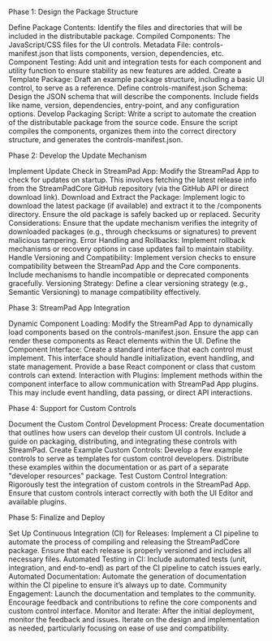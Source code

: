 Phase 1: Design the Package Structure

Define Package Contents:
	Identify the files and directories that will be included in the distributable package.
	Compiled Components: The JavaScript/CSS files for the UI controls.
	Metadata File: controls-manifest.json that lists components, version, dependencies, etc.
	Component Testing: Add unit and integration tests for each component and utility function to ensure stability as new features are added.
Create a Template Package:
	Draft an example package structure, including a basic UI control, to serve as a reference.
Define controls-manifest.json Schema:
	Design the JSON schema that will describe the components.
	Include fields like name, version, dependencies, entry-point, and any configuration options.
Develop Packaging Script:
	Write a script to automate the creation of the distributable package from the source code.
	Ensure the script compiles the components, organizes them into the correct directory structure, and generates the controls-manifest.json.


Phase 2: Develop the Update Mechanism

Implement Update Check in StreamPad App:
	Modify the StreamPad App to check for updates on startup.
	This involves fetching the latest release info from the StreamPadCore GitHub repository (via the GitHub API or direct download link).
Download and Extract the Package:
	Implement logic to download the latest package (if available) and extract it to the /components directory.
	Ensure the old package is safely backed up or replaced.
	Security Considerations: Ensure that the update mechanism verifies the integrity of downloaded packages (e.g., through checksums or signatures) to prevent malicious tampering.
	Error Handling and Rollbacks: Implement rollback mechanisms or recovery options in case updates fail to maintain stability.
Handle Versioning and Compatibility:
	Implement version checks to ensure compatibility between the StreamPad App and the Core components.
	Include mechanisms to handle incompatible or deprecated components gracefully.
	Versioning Strategy: Define a clear versioning strategy (e.g., Semantic Versioning) to manage compatibility effectively.


Phase 3: StreamPad App Integration

Dynamic Component Loading:
	Modify the StreamPad App to dynamically load components based on the controls-manifest.json.
	Ensure the app can render these components as React elements within the UI.
Define the Component Interface:
	Create a standard interface that each control must implement.
	This interface should handle initialization, event handling, and state management.
	Provide a base React component or class that custom controls can extend.
Interaction with Plugins:
	Implement methods within the component interface to allow communication with StreamPad App plugins.
	This may include event handling, data passing, or direct API interactions.


Phase 4: Support for Custom Controls

Document the Custom Control Development Process:
	Create documentation that outlines how users can develop their custom UI controls.
	Include a guide on packaging, distributing, and integrating these controls with StreamPad.
Create Example Custom Controls:
	Develop a few example controls to serve as templates for custom control developers.
	Distribute these examples within the documentation or as part of a separate "developer resources" package.
Test Custom Control Integration:
	Rigorously test the integration of custom controls in the StreamPad App.
	Ensure that custom controls interact correctly with both the UI Editor and available plugins.


Phase 5: Finalize and Deploy

Set Up Continuous Integration (CI) for Releases:
	Implement a CI pipeline to automate the process of compiling and releasing the StreamPadCore package.
	Ensure that each release is properly versioned and includes all necessary files.
		Automated Testing in CI: Include automated tests (unit, integration, and end-to-end) as part of the CI pipeline to catch issues early.
	Automated Documentation: Automate the generation of documentation within the CI pipeline to ensure it’s always up to date.
Community Engagement:
	Launch the documentation and templates to the community.
	Encourage feedback and contributions to refine the core components and custom control interface.
Monitor and Iterate:
	After the initial deployment, monitor the feedback and issues.
	Iterate on the design and implementation as needed, particularly focusing on ease of use and compatibility.